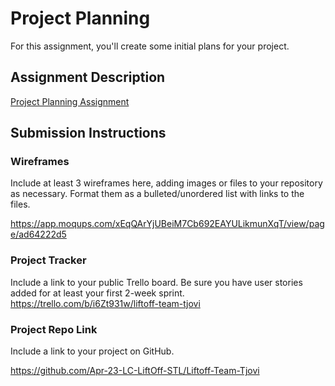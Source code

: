 # Project Planning
For this assignment, you'll create some initial plans for your project.

## Assignment Description
[Project Planning Assignment](https://education.launchcode.org/liftoff/modules/assignments/project-planning)

## Submission Instructions

### Wireframes

Include at least 3 wireframes here, adding images or files to your repository as necessary. Format them as a bulleted/unordered list with links to the files.

https://app.moqups.com/xEqQArYjUBeiM7Cb692EAYULikmunXqT/view/page/ad64222d5

### Project Tracker

Include a link to your public Trello board. Be sure you have user stories added for at least your first 2-week sprint.
https://trello.com/b/i6Zt931w/liftoff-team-tjovi

### Project Repo Link

Include a link to your project on GitHub.

https://github.com/Apr-23-LC-LiftOff-STL/Liftoff-Team-Tjovi

